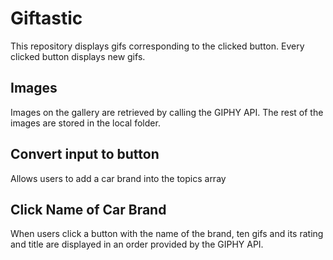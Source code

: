 # Giftastic

This repository displays gifs corresponding to the clicked button. Every clicked button displays new gifs.

## Images

Images on the gallery are retrieved by calling the GIPHY API. The rest of the images are stored in the local folder.

## Convert input to button

Allows users to add a car brand into the topics array

## Click Name of Car Brand

When users click a button with the name of the brand, ten gifs and its rating and title are displayed in an order provided by the GIPHY API. 